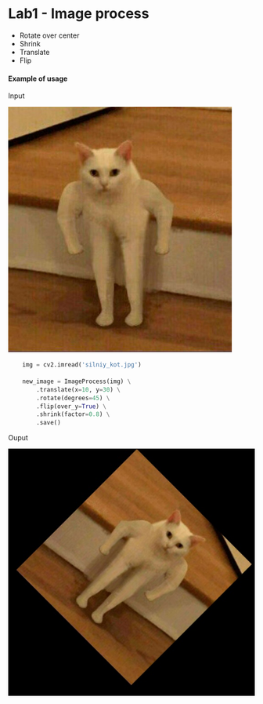 # Lab1 - Image process

* Rotate over center
* Shrink
* Translate
* Flip


#### Example of usage

Input

![](silniy_kot.jpg)


```python
    img = cv2.imread('silniy_kot.jpg')

    new_image = ImageProcess(img) \
        .translate(x=10, y=30) \
        .rotate(degrees=45) \
        .flip(over_y=True) \
        .shrink(factor=0.8) \
        .save()
```

Ouput

![](result.jpg)
